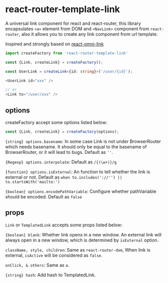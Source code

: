 # react-router-template-link

A universal link component for react and react-router, this library encapsulates `<a>` element from DOM and `<NavLink>` component from `react-router`, also it allows you to create any link component from url template.

Inspired and strongly based on [react-omni-link](https://github.com/ecomfe/react-omni-link)

```typescript jsx
import createFactory from 'react-router-template-link'

const {Link, createLink} = createFactory();

const UserLink = createLink<{id: string}>('/user/{id}');

<UserLink id="xxx" />

// or
<Link to="/user/xxx" />
```

## options

createFactory accept some options listed below:

```typescript jsx
const {Link, createLink} = createFactory(options);
```

`{string} options.basename`: In some case Link is not under BrowserRouter which needs basename. It should only be equal to the basename of BrowserRouter, or it will lead to bugs. Default as `''`.

`{Regexp} options.interpolate`: Default as `/{(\w+)}/g`

`{function} options.isExternal`: An function to tell whether the link is external or not. Default as `when to.includes('://'') || to.startsWith('mailto:')`

`{boolean} options.encodePathVariable`: Configure whether pathVariable should be encoded. Default as `false`

## props

`Link` or `TemplatedLink` accepts some props listed below:

`{boolean} blank`: Whether link opens in a new window. An external link will always open in a new window, which is determined by `isExternal` option.

`className, style, children`: Same as `react-router-dom`, When link is external, `isActive` will be considered as `false`.

`onClick, & others`: Same as `a`.

`{string} hash`: Add hash to TemplatedLink.
